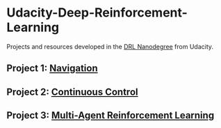 # Udacity-Deep-Reinforcement-Learning
Projects and resources developed in the [DRL Nanodegree](https://www.udacity.com/course/deep-reinforcement-learning-nanodegree--nd893?utm_source=gsem_brand&utm_medium=ads_n&utm_campaign=2045115106_c&utm_term=77922608568_sa&utm_keyword=deep%20reinforcement%20learning%20udacity_e&gclid=Cj0KCQiAvJXxBRCeARIsAMSkApoZNISOGy2-WhGTJoJwxTDOUDo8sJVcvJhrhbdTAT6tGokjY0raIHYaAj-5EALw_wcB) from Udacity.

## Project 1: [Navigation](https://github.com/bondxue/Udacity-Deep-Reinforcement-Learning/tree/master/P1-Navigation)

## Project 2: [Continuous Control](https://github.com/bondxue/Udacity-Deep-Reinforcement-Learning/tree/master/P2-Continuous-Control)

## Project 3: [Multi-Agent Reinforcement Learning](https://github.com/bondxue/Udacity-Deep-Reinforcement-Learning/tree/master/P3-Collaboration-and-Competition)


